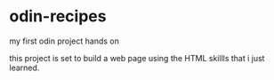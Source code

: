 # odin-recipes
my first odin project hands on

this project is set to build a web page using the HTML skillls that i just learned. 